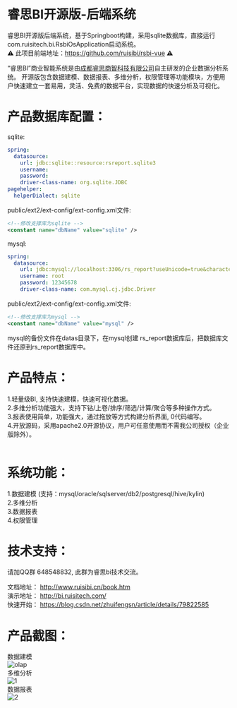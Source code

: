 # 睿思BI开源版-后端系统
睿思BI开源版后端系统，基于Springboot构建，采用sqlite数据库，直接运行com.ruisitech.bi.RsbiOsApplication启动系统。<br/>
⚠️ 此项目前端地址：https://github.com/ruisibi/rsbi-vue ⚠️<br/>

“睿思BI”商业智能系统是由[成都睿思商智科技有限公司](https://www.ruisitech.com)自主研发的企业数据分析系统。 开源版包含数据建模、数据报表、多维分析，权限管理等功能模块，方便用户快速建立一套易用，灵活、免费的数据平台，实现数据的快速分析及可视化。 <br>

# 产品数据库配置：<br>
sqlite:
```yaml
spring:
  datasource:
    url: jdbc:sqlite::resource:rsreport.sqlite3
    username:
    password:
    driver-class-name: org.sqlite.JDBC
pagehelper:
  helperDialect: sqlite
```
public/ext2/ext-config/ext-config.xml文件:
```xml
<!--修改支撑库为sqlite -->
<constant name="dbName" value="sqlite" />
```
mysql:

```yaml
spring:
  datasource:
    url: jdbc:mysql://localhost:3306/rs_report?useUnicode=true&characterEncoding=utf-8&allowMultiQueries=true&serverTimezone=GMT%2B8
    username: root
    password: 12345678
    driver-class-name: com.mysql.cj.jdbc.Driver
```
public/ext2/ext-config/ext-config.xml文件:
```xml
<!--修改支撑库为mysql -->
<constant name="dbName" value="mysql" />
```
mysql的备份文件在datas目录下，在mysql创建 rs_report数据库后，把数据库文件还原到rs_report数据库中。

# 产品特点：<br>
1.轻量级BI, 支持快速建模，快速可视化数据。 <br> 
2.多维分析功能强大，支持下钻/上卷/排序/筛选/计算/聚合等多种操作方式。<br>
3.报表使用简单，功能强大，通过拖放等方式构建分析界面, 0代码编写。 <br>
4.开放源码，采用apache2.0开源协议，用户可任意使用而不需我公司授权（企业版除外）。<br>
  
# 系统功能：<br>
1.数据建模 (支持：mysql/oracle/sqlserver/db2/postgresql/hive/kylin) <br>
2.多维分析 <br>
3.数据报表 <br>
4.权限管理  <br>

# 技术支持：<br/>
请加QQ群 648548832, 此群为睿思bi技术交流。<br/>
<p/>

文档地址： http://www.ruisibi.cn/book.htm <br/>
演示地址： http://bi.ruisitech.com/  <br/>
快速开始： https://blog.csdn.net/zhuifengsn/article/details/79822585 <br/>
<p/>

# 产品截图：<br/>
数据建模<br/>
![olap](https://www.ruisitech.com/img/kybpic0.jpg?v4)  <br/>
多维分析<br/>
![1](https://www.ruisitech.com/img/kybpic1.jpg?v5)  <br/>
数据报表<br/>
![2](https://www.ruisitech.com/img/kybpic2.jpg?v3)  <br/>